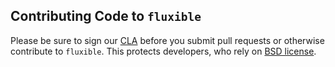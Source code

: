 Contributing Code to `fluxible`
-------------------------------

Please be sure to sign our [CLA][] before you submit pull requests or otherwise contribute to `fluxible`. This protects developers, who rely on [BSD license][].

[BSD license]: https://github.com/yahoo/fluxible/blob/master/LICENSE.md
[CLA]: https://yahoocla.herokuapp.com/
